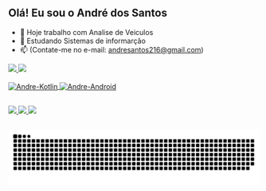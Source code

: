 ## Olá! Eu sou o André dos Santos


- 🔭 Hoje trabalho com Analise de Veiculos
- 🌱 Estudando Sistemas de informarção
- 📫 (Contate-me no e-mail: andresantos216@gmail.com)


 <div>
  <a href="https://github.com/Andredossantos96">
  <img height="170em" src="https://github-readme-stats.vercel.app/api?username=Andredossantos96&show_icons=true&theme=dark&include_all_commits=true&count_private=true"/>
  <img height="170em" src="https://github-readme-stats.vercel.app/api/top-langs/?username=Andredossantos96&layout=compact&langs_count=7&theme=dark"/>
</div>
  
<div style="display: inline_block"><br>
  <img align="center" alt="Andre-Kotlin" height="30" width="40" src=https://cdn.jsdelivr.net/gh/devicons/devicon/icons/kotlin/kotlin-original.svg>
  <img align="center" alt="Andre-Android" height="30" width="50" src=https://cdn.jsdelivr.net/gh/devicons/devicon/icons/android/android-original.svg>
  
  ## 
 
<div>
  <a href="https://www.linkedin.com/in/andredossantoscurvina/" target="_blank"><img src="https://img.shields.io/badge/-LinkedIn-%230077B5?style=for-the-badge&logo=linkedin&logoColor=white" target="_blank">
 </a> 
 <a href="https://api.whatsapp.com/send?phone=5511948758417&text=Ol%C3%A1%20eu%20vim%20do%20seu%20Github" target="_blank">
  <img src="https://img.shields.io/badge/WhatsApp-25D366?style=for-the-badge&logo=whatsapp&logoColor=white" target="_blank">
 </a>
 <a>
  <a href="mailto:andresantos216@gmail.com"><img src="https://img.shields.io/badge/Gmail-D14836?style=for-the-badge&logo=gmail&logoColor=white" tagert="_blank">
  </a>
</div>
 
 ##
 
 <div>
  
  ![Snake animation](https://github.com/Andredossantos96/Andredossantos96/blob/output/github-contribution-grid-snake.svg)
 
</div> 
